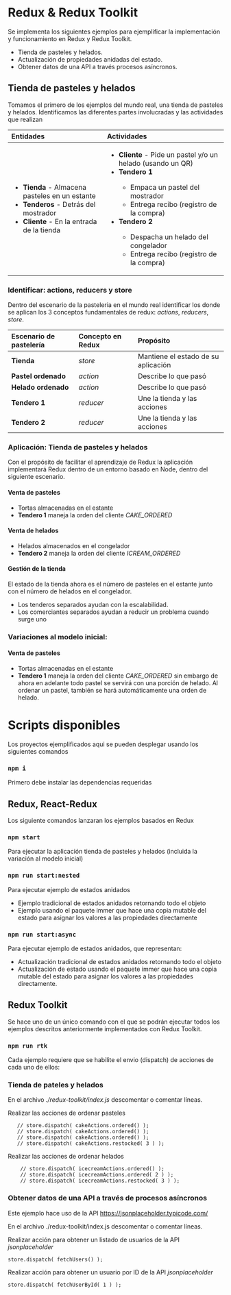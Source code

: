# Redux & Redux Toolkit
Se implementa los siguientes ejemplos para ejemplificar la implementación y funcionamiento en Redux y Redux Toolkit.
 - Tienda de pasteles y helados.
 - Actualización de propiedades anidadas del estado.
 - Obtener datos de una API a través procesos asíncronos.

## Tienda de pasteles y helados
Tomamos el primero de los ejemplos del mundo real, una tienda de pasteles y helados. Identificamos las diferentes partes involucradas y las actividades que realizan

|   Entidades   |   Actividades |
|:---|:---|
|   <ul><li>**Tienda** - Almacena pasteles en un estante</li><li>**Tenderos** - Detrás del mostrador</li><li>**Cliente** - En la entrada de la tienda</li></ul>| <ul><li>**Cliente** - Pide un pastel y/o un helado (usando un QR)</li><li>**Tendero 1**</li><ul><li>Empaca un pastel del mostrador</li><li>Entrega recibo (registro de la compra)</li></ul><li>**Tendero 2**</li><ul><li>Despacha un helado del congelador</li><li>Entrega recibo (registro de la compra)</li></ul></ul> |

### Identificar: actions, reducers y store
Dentro del escenario de la pasteleria en el mundo real identificar los donde se aplican los 3 conceptos fundamentales de redux: *actions*, *reducers*, *store*.

| Escenario de pastelería | Concepto en Redux | Propósito |
|:---|:---|:--- |
| **Tienda** | *store* | Mantiene el estado de su aplicación |
| **Pastel ordenado** | *action* | Describe lo que pasó |
| **Helado ordenado** | *action* | Describe lo que pasó |
| **Tendero 1** | *reducer* | Une la tienda y las acciones |
| **Tendero 2** | *reducer* | Une la tienda y las acciones |

### Aplicación: Tienda de pasteles y helados
Con el propósito de facilitar el aprendizaje de Redux la aplicación implementará Redux dentro de un entorno basado en Node, dentro del siguiente escenario.

#### Venta de pasteles
- Tortas almacenadas en el estante
- **Tendero 1** maneja la orden del cliente *CAKE_ORDERED*

#### Venta de helados
- Helados almacenados en el congelador
- **Tendero 2** maneja la orden del cliente *ICREAM_ORDERED*

#### Gestión de la tienda
El estado de la tienda ahora es el número de pasteles en el estante junto con el número de helados en el congelador.

- Los tenderos separados ayudan con la escalabilidad.
- Los comerciantes separados ayudan a reducir un problema cuando surge uno

### Variaciones al modelo inicial: 
#### Venta de pasteles
- Tortas almacenadas en el estante
- **Tendero 1** maneja la orden del cliente *CAKE_ORDERED* sin embargo de ahora en adelante todo pastel se servirá con una porción de helado. Al ordenar un pastel, también se hará automáticamente una orden de helado.

# Scripts disponibles
Los proyectos ejemplificados aqui se pueden desplegar usando los siguientes comandos
### `npm i`
Primero debe instalar las dependencias requeridas

## Redux, React-Redux
Los siguiente comandos lanzaran los ejemplos basados en Redux
### `npm start`
Para ejecutar la aplicación tienda de pasteles y helados (incluida la variación al modelo inicial)

### `npm run start:nested`
Para ejecutar ejemplo de estados anidados
 - Ejemplo tradicional de estados anidados retornando todo el objeto
 - Ejemplo usando el paquete immer que hace una copia mutable del estado para asignar los valores a las propiedades directamente

### `npm run start:async`
Para ejecutar ejemplo de estados anidados, que representan:
 - Actualización tradicional de estados anidados retornando todo el objeto
 - Actualización de estado usando el paquete immer que hace una copia mutable del estado para asignar los valores a las propiedades directamente.

## Redux Toolkit
Se hace uno de un único comando con el que se podrán ejecutar todos los ejemplos descritos anteriormente implementados con Redux Toolkit.

### `npm run rtk`
Cada ejemplo requiere que se habilite el envio (dispatch) de acciones de cada uno de ellos:

### Tienda de pateles y helados
En el archivo *./redux-toolkit/index.js* descomentar o comentar líneas.

Realizar las acciones de ordenar pasteles
 ``` 
    // store.dispatch( cakeActions.ordered() );
    // store.dispatch( cakeActions.ordered() );
    // store.dispatch( cakeActions.ordered() );
    // store.dispatch( cakeActions.restocked( 3 ) );
```
Realizar las acciones de ordenar helados
```
    // store.dispatch( icecreamActions.ordered() );
    // store.dispatch( icecreamActions.ordered( 2 ) );
    // store.dispatch( icecreamActions.restocked( 3 ) );
 ``` 
### Obtener datos de una API a través de procesos asíncronos
Este ejemplo hace uso de la API https://jsonplaceholder.typicode.com/

En el archivo ./redux-toolkit/index.js descomentar o comentar líneas.

Realizar acción para obtener un listado de usuarios de la API *jsonplaceholder*
```
store.dispatch( fetchUsers() );
```
Realizar acción para obtener un usuario por ID de la API *jsonplaceholder*
```
store.dispatch( fetchUserById( 1 ) );
```